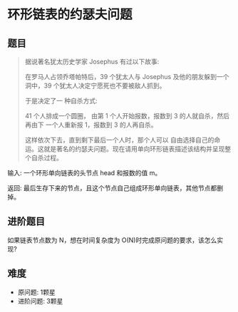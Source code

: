 # 环形链表的约瑟夫问题

## 题目
> 据说著名犹太历史学家 Josephus 有过以下故事:
>
> 在罗马人占领乔塔帕特后，39 个犹太人与 Josephus 及他的朋友躲到一个洞中，39 个犹太人决定宁愿死也不要被敌人抓到。
>
> 于是决定了一 种自杀方式: 
>
> 41 个人排成一个圆圈， 由第 1 个人开始报数，报数到 3 的人就自杀，然后再由下 一个人重新报 1，报数到 3 的人再自杀。
>
> 这样依次下去，直到剩下最后一个人时，那个人可以 自由选择自己的命运。这就是著名的约瑟夫问题。现在请用单向环形链表描述该结构并呈现整 个自杀过程。

输入: 一个环形单向链表的头节点 head 和报数的值 m。

返回: 最后生存下来的节点，且这个节点自己组成环形单向链表，其他节点都删掉。

## 进阶题目
如果链表节点数为 N，想在时间复杂度为 O(N)时完成原问题的要求，该怎么实现?


## 难度
* 原问题: 1颗星
* 进阶问题: 3颗星

